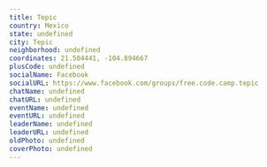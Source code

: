 ```yaml
---
title: Tepic
country: Mexico
state: undefined
city: Tepic
neighborhood: undefined
coordinates: 21.504441, -104.894667
plusCode: undefined
socialName: Facebook
socialURL: https://www.facebook.com/groups/free.code.camp.tepic
chatName: undefined
chatURL: undefined
eventName: undefined
eventURL: undefined
leaderName: undefined
leaderURL: undefined
oldPhoto: undefined
coverPhoto: undefined
---
```

